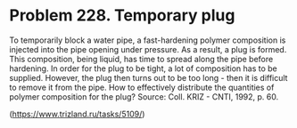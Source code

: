 # Problem 228. Temporary plug

To temporarily block a water pipe, a fast-hardening polymer composition is injected into the pipe opening under pressure. As a result, a plug is formed. This composition, being liquid, has time to spread along the pipe before hardening. In order for the plug to be tight, a lot of composition has to be supplied. However, the plug then turns out to be too long - then it is difficult to remove it from the pipe. How to effectively distribute the quantities of polymer composition for the plug? Source: Coll. KRIZ - CNTI, 1992, p. 60.

(https://www.trizland.ru/tasks/5109/)